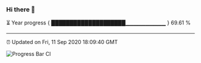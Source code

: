 ### Hi there 👋

⏳ Year progress { ████████████████████▁▁▁▁▁▁▁▁▁▁ } 69.61 %

---

⏰ Updated on Fri, 11 Sep 2020 18:09:40 GMT

![Progress Bar CI](https://github.com/liununu/liununu/workflows/Progress%20Bar%20CI/badge.svg)
